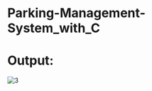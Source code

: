 # Parking-Management-System_with_C

# Output:
![3](https://user-images.githubusercontent.com/72061868/162471056-6a5abc9b-c767-4dde-8bfd-8f08d315c5a9.png)
